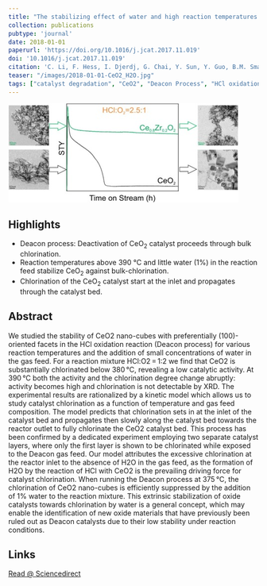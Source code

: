 ```yaml
---
title: "The stabilizing effect of water and high reaction temperatures on the CeO<sub>2</sub>-catalyst in the harsh HCl oxidation reaction"
collection: publications
pubtype: 'journal'
date: 2018-01-01
paperurl: 'https://doi.org/10.1016/j.jcat.2017.11.019'
doi: '10.1016/j.jcat.2017.11.019'
citation: 'C. Li, F. Hess, I. Djerdj, G. Chai, Y. Sun, Y. Guo, B.M. Smarsly, H. Over. <i>J. Catal.</i> 357 (<b>2018</b>) 257-262.'
teaser: "/images/2018-01-01-CeO2_H2O.jpg"
tags: ["catalyst degradation", "CeO2", "Deacon Process", "HCl oxidation", "shaped nanoparticles", "catalysis"]
---
```




<img src="/images/2018-12-30-CeZrO2.jpg">

Highlights
----------
* Deacon process: Deactivation of CeO<sub>2</sub> catalyst proceeds through bulk chlorination.
* Reaction temperatures above 390 °C and little water (1%) in the reaction feed stabilize CeO<sub>2</sub> against bulk-chlorination.
* Chlorination of the CeO<sub>2</sub> catalyst start at the inlet and propagates through the catalyst bed.

Abstract
--------
We studied the stability of CeO2 nano-cubes with preferentially (100)-oriented facets in the HCl oxidation reaction (Deacon process) for various reaction temperatures and the addition of small concentrations of water in the gas feed. For a reaction mixture HCl:O2 = 1:2 we find that CeO2 is substantially chlorinated below 380 °C, revealing a low catalytic activity. At 390 °C both the activity and the chlorination degree change abruptly: activity becomes high and chlorination is not detectable by XRD. The experimental results are rationalized by a kinetic model which allows us to study catalyst chlorination as a function of temperature and gas feed composition. The model predicts that chlorination sets in at the inlet of the catalyst bed and propagates then slowly along the catalyst bed towards the reactor outlet to fully chlorinate the CeO2 catalyst bed. This process has been confirmed by a dedicated experiment employing two separate catalyst layers, where only the first layer is shown to be chlorinated while exposed to the Deacon gas feed. Our model attributes the excessive chlorination at the reactor inlet to the absence of H2O in the gas feed, as the formation of H2O by the reaction of HCl with CeO2 is the prevailing driving force for catalyst chlorination. When running the Deacon process at 375 °C, the chlorination of CeO2 nano-cubes is efficiently suppressed by the addition of 1% water to the reaction mixture. This extrinsic stabilization of oxide catalysts towards chlorination by water is a general concept, which may enable the identification of new oxide materials that have previously been ruled out as Deacon catalysts due to their low stability under reaction conditions.

Links
------

<i class="fa fa-external-link-alt" aria-hidden="true" title="external link"></i> [Read @ Sciencedirect](https://www.sciencedirect.com/science/article/pii/S0021951717304189)